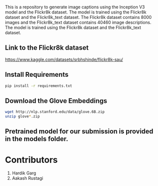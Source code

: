 This is a repository to generate image captions using the Inception V3 model and the Flickr8k dataset. The model is trained using the Flickr8k dataset and the Flickr8k_text dataset. The Flickr8k dataset contains 8000 images and the Flickr8k_text dataset contains 40460 image descriptions. The model is trained using the Flickr8k dataset and the Flickr8k_text dataset.

## Link to the Flickr8k dataset

https://www.kaggle.com/datasets/srbhshinde/flickr8k-sau/

## Install Requirements

```bash
pip install -r requirements.txt
```

## Download the Glove Embeddings

```bash
wget http://nlp.stanford.edu/data/glove.6B.zip
unzip glove*.zip
```

## Pretrained model for our submission is provided in the models folder.

# Contributors

1. Hardik Garg
2. Aakash Rustagi
